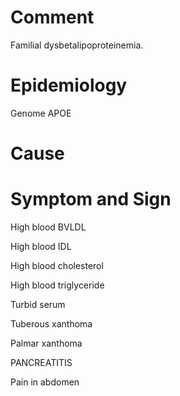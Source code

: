 # Comment

Familial dysbetalipoproteinemia.

# Epidemiology

Genome APOE

# Cause

# Symptom and Sign

High blood BVLDL

High blood IDL

High blood cholesterol

High blood triglyceride

Turbid serum

Tuberous xanthoma

Palmar xanthoma

PANCREATITIS

Pain in abdomen
